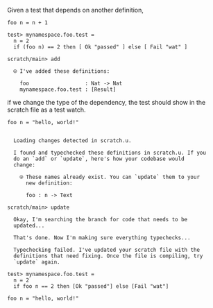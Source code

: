 Given a test that depends on another definition,

``` unison
foo n = n + 1

test> mynamespace.foo.test =
  n = 2
  if (foo n) == 2 then [ Ok "passed" ] else [ Fail "wat" ]
```

```ucm
scratch/main> add

  ⍟ I've added these definitions:
  
    foo                  : Nat -> Nat
    mynamespace.foo.test : [Result]

```
if we change the type of the dependency, the test should show in the scratch file as a test watch.

``` unison
foo n = "hello, world!"
```

```ucm

  Loading changes detected in scratch.u.

  I found and typechecked these definitions in scratch.u. If you
  do an `add` or `update`, here's how your codebase would
  change:
  
    ⍟ These names already exist. You can `update` them to your
      new definition:
    
      foo : n -> Text

```
```ucm
scratch/main> update

  Okay, I'm searching the branch for code that needs to be
  updated...

  That's done. Now I'm making sure everything typechecks...

  Typechecking failed. I've updated your scratch file with the
  definitions that need fixing. Once the file is compiling, try
  `update` again.

```
``` unison:added-by-ucm scratch.u
test> mynamespace.foo.test =
  n = 2
  if foo n == 2 then [Ok "passed"] else [Fail "wat"]

foo n = "hello, world!"
```

